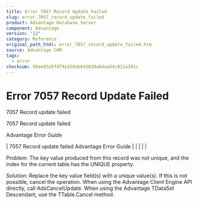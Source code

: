 ```yaml
---
title: Error 7057 Record Update Failed
slug: error_7057_record_update_failed
product: Advantage Database Server
component: Advantage
version: "12"
category: Reference
original_path_html: error_7057_record_update_failed.htm
source: Advantage CHM
tags:
  - error
checksum: 98ee03a5fd79a158de643639a8daa54c811a301c
---
```


# Error 7057 Record Update Failed

7057 Record update failed

7057 Record update failed

Advantage Error Guide

| 7057 Record update failed  Advantage Error Guide |  |  |  |  |

Problem: The key value produced from this record was not unique, and the index for the current table has the UNIQUE property.

Solution: Replace the key value field(s) with a unique value(s). If this is not possible, cancel the operation. When using the Advantage Client Engine API directly, call AdsCancelUpdate. When using the Advantage TDataSet Descendant, use the TTable.Cancel method.
